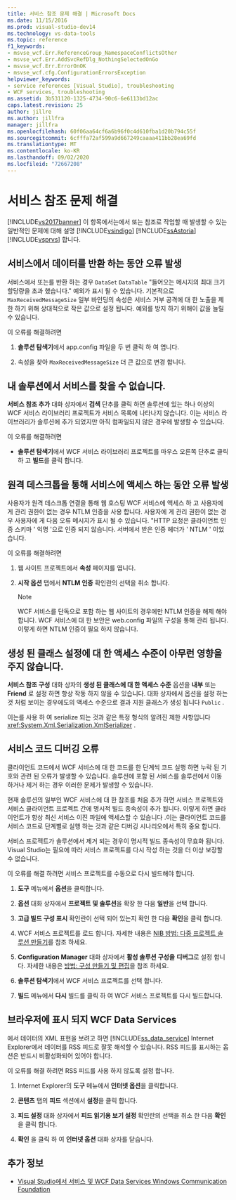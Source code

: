 ```yaml
---
title: 서비스 참조 문제 해결 | Microsoft Docs
ms.date: 11/15/2016
ms.prod: visual-studio-dev14
ms.technology: vs-data-tools
ms.topic: reference
f1_keywords:
- msvse_wcf.Err.ReferenceGroup_NamespaceConflictsOther
- msvse_wcf.Err.AddSvcRefDlg_NothingSelectedOnGo
- msvse_wcf.Err.ErrorOnOK
- msvse_wcf.cfg.ConfigurationErrorsException
helpviewer_keywords:
- service references [Visual Studio], troubleshooting
- WCF services, troubleshooting
ms.assetid: 3b531120-1325-4734-90c6-6e6113bd12ac
caps.latest.revision: 25
author: jillre
ms.author: jillfra
manager: jillfra
ms.openlocfilehash: 60f06aa64cf6a6b96f0c4d610fba1d20b794c55f
ms.sourcegitcommit: 6cfffa72af599a9d667249caaaa411bb28ea69fd
ms.translationtype: MT
ms.contentlocale: ko-KR
ms.lasthandoff: 09/02/2020
ms.locfileid: "72667208"
---
```

# <a name="troubleshooting-service-references"></a>서비스 참조 문제 해결
[!INCLUDE[vs2017banner](../includes/vs2017banner.md)]
이 항목에서는에서 또는 참조로 작업할 때 발생할 수 있는 일반적인 문제에 대해 설명 [!INCLUDE[vsindigo](../includes/vsindigo-md.md)] [!INCLUDE[ssAstoria](../includes/ssastoria-md.md)] [!INCLUDE[vsprvs](../includes/vsprvs-md.md)] 합니다.

## <a name="error-returning-data-from-a-service"></a>서비스에서 데이터를 반환 하는 동안 오류 발생
 서비스에서 또는를 반환 하는 경우 `DataSet` `DataTable` "들어오는 메시지의 최대 크기 할당량을 초과 했습니다." 예외가 표시 될 수 있습니다. 기본적으로 `MaxReceivedMessageSize` 일부 바인딩의 속성은 서비스 거부 공격에 대 한 노출을 제한 하기 위해 상대적으로 작은 값으로 설정 됩니다. 예외를 방지 하기 위해이 값을 늘릴 수 있습니다.

 이 오류를 해결하려면

1. **솔루션 탐색기**에서 app.config 파일을 두 번 클릭 하 여 엽니다.

2. 속성을 찾아 `MaxReceivedMessageSize` 더 큰 값으로 변경 합니다.

## <a name="cannot-find-a-service-in-my-solution"></a>내 솔루션에서 서비스를 찾을 수 없습니다.
 **서비스 참조 추가** 대화 상자에서 **검색** 단추를 클릭 하면 솔루션에 있는 하나 이상의 WCF 서비스 라이브러리 프로젝트가 서비스 목록에 나타나지 않습니다. 이는 서비스 라이브러리가 솔루션에 추가 되었지만 아직 컴파일되지 않은 경우에 발생할 수 있습니다.

 이 오류를 해결하려면

- **솔루션 탐색기**에서 WCF 서비스 라이브러리 프로젝트를 마우스 오른쪽 단추로 클릭 하 고 **빌드**를 클릭 합니다.

## <a name="error-accessing-a-service-over-a-remote-desktop"></a>원격 데스크톱을 통해 서비스에 액세스 하는 동안 오류 발생
 사용자가 원격 데스크톱 연결을 통해 웹 호스팅 WCF 서비스에 액세스 하 고 사용자에 게 관리 권한이 없는 경우 NTLM 인증을 사용 합니다. 사용자에 게 관리 권한이 없는 경우 사용자에 게 다음 오류 메시지가 표시 될 수 있습니다. "HTTP 요청은 클라이언트 인증 스키마 ' 익명 '으로 인증 되지 않습니다. 서버에서 받은 인증 헤더가 ' NTLM ' 이었습니다.

 이 오류를 해결하려면

1. 웹 사이트 프로젝트에서 **속성** 페이지를 엽니다.

2. **시작 옵션** 탭에서 **NTLM 인증** 확인란의 선택을 취소 합니다.

    > [!NOTE]
    > WCF 서비스를 단독으로 포함 하는 웹 사이트의 경우에만 NTLM 인증을 해제 해야 합니다. WCF 서비스에 대 한 보안은 web.config 파일의 구성을 통해 관리 됩니다. 이렇게 하면 NTLM 인증이 필요 하지 않습니다.

## <a name="access-level-for-generated-classes-setting-has-no-effect"></a>생성 된 클래스 설정에 대 한 액세스 수준이 아무런 영향을 주지 않습니다.
 **서비스 참조 구성** 대화 상자의 **생성 된 클래스에 대 한 액세스 수준** 옵션을 **내부** 또는 **Friend** 로 설정 하면 항상 작동 하지 않을 수 있습니다. 대화 상자에서 옵션을 설정 하는 것 처럼 보이는 경우에도의 액세스 수준으로 결과 지원 클래스가 생성 됩니다 `Public` .

 이는를 사용 하 여 serialize 되는 것과 같은 특정 형식의 알려진 제한 사항입니다 <xref:System.Xml.Serialization.XmlSerializer> .

## <a name="error-debugging-service-code"></a>서비스 코드 디버깅 오류
 클라이언트 코드에서 WCF 서비스에 대 한 코드를 한 단계씩 코드 실행 하면 누락 된 기호와 관련 된 오류가 발생할 수 있습니다. 솔루션에 포함 된 서비스를 솔루션에서 이동 하거나 제거 하는 경우 이러한 문제가 발생할 수 있습니다.

 현재 솔루션의 일부인 WCF 서비스에 대 한 참조를 처음 추가 하면 서비스 프로젝트와 서비스 클라이언트 프로젝트 간에 명시적 빌드 종속성이 추가 됩니다. 이렇게 하면 클라이언트가 항상 최신 서비스 이진 파일에 액세스할 수 있습니다 .이는 클라이언트 코드를 서비스 코드로 단계별로 실행 하는 것과 같은 디버깅 시나리오에서 특히 중요 합니다.

 서비스 프로젝트가 솔루션에서 제거 되는 경우이 명시적 빌드 종속성이 무효화 됩니다. Visual Studio는 필요에 따라 서비스 프로젝트를 다시 작성 하는 것을 더 이상 보장할 수 없습니다.

 이 오류를 해결 하려면 서비스 프로젝트를 수동으로 다시 빌드해야 합니다.

1. **도구** 메뉴에서 **옵션**을 클릭합니다.

2. **옵션** 대화 상자에서 **프로젝트 및 솔루션**을 확장 한 다음 **일반**을 선택 합니다.

3. **고급 빌드 구성 표시** 확인란이 선택 되어 있는지 확인 한 다음 **확인**을 클릭 합니다.

4. WCF 서비스 프로젝트를 로드 합니다. 자세한 내용은 [NIB 방법: 다중 프로젝트 솔루션 만들기](https://msdn.microsoft.com/02ecd6dd-0114-46fe-b335-ba9c5e3020d6)를 참조 하세요.

5. **Configuration Manager** 대화 상자에서 **활성 솔루션 구성을** **디버그**로 설정 합니다. 자세한 내용은 [방법: 구성 만들기 및 편집](../ide/how-to-create-and-edit-configurations.md)을 참조 하세요.

6. **솔루션 탐색기**에서 WCF 서비스 프로젝트를 선택 합니다.

7. **빌드** 메뉴에서 **다시** 빌드를 클릭 하 여 WCF 서비스 프로젝트를 다시 빌드합니다.

## <a name="wcf-data-services-do-not-display-in-the-browser"></a>브라우저에 표시 되지 WCF Data Services
 에서 데이터의 XML 표현을 보려고 하면 [!INCLUDE[ss_data_service](../includes/ss-data-service-md.md)] Internet Explorer에서 데이터를 RSS 피드로 잘못 해석할 수 있습니다. RSS 피드를 표시하는 옵션은 반드시 비활성화되어 있어야 합니다.

 이 오류를 해결 하려면 RSS 피드를 사용 하지 않도록 설정 합니다.

1. Internet Explorer의 **도구** 메뉴에서 **인터넷 옵션**을 클릭합니다.

2. **콘텐츠** 탭의 **피드** 섹션에서 **설정**을 클릭 합니다.

3. **피드 설정** 대화 상자에서 **피드 읽기용 보기 설정** 확인란의 선택을 취소 한 다음 **확인**을 클릭 합니다.

4. **확인** 을 클릭 하 여 **인터넷 옵션** 대화 상자를 닫습니다.

## <a name="see-also"></a>추가 정보

- [Visual Studio에서 서비스 및 WCF Data Services Windows Communication Foundation](../data-tools/windows-communication-foundation-services-and-wcf-data-services-in-visual-studio.md)